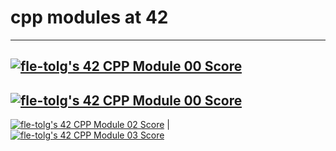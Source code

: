 # cpp modules at 42
---
[![fle-tolg's 42 CPP Module 00 Score](https://badge42.vercel.app/api/v2/cl9cmwvne00060gk0c97a1d69/project/2955178)](https://github.com/JaeSeoKim/badge42)
---
[![fle-tolg's 42 CPP Module 00 Score](https://badge42.vercel.app/api/v2/cl9cmwvne00060gk0c97a1d69/project/2955178)](https://github.com/JaeSeoKim/badge42)
---
[![fle-tolg's 42 CPP Module 02 Score](https://badge42.vercel.app/api/v2/cl9cmwvne00060gk0c97a1d69/project/2998530)](https://github.com/JaeSeoKim/badge42) | [![fle-tolg's 42 CPP Module 03 Score](https://badge42.vercel.app/api/v2/cl9cmwvne00060gk0c97a1d69/project/3036432)](https://github.com/JaeSeoKim/badge42)
